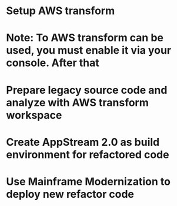 # Setup AWS transform

# Note: To AWS transform can be used, you must enable it via your console. After that 

# Prepare legacy source code and analyze with AWS transform workspace

# Create AppStream 2.0 as build environment for refactored code

# Use Mainframe Modernization to deploy new refactor code